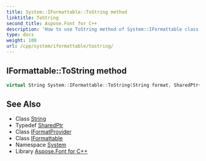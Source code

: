 ```yaml
---
title: System::IFormattable::ToString method
linktitle: ToString
second_title: Aspose.Font for C++
description: 'How to use ToString method of System::IFormattable class in C++.'
type: docs
weight: 100
url: /cpp/system/iformattable/tostring/
---
```

## IFormattable::ToString method




```cpp
virtual String System::IFormattable::ToString(String format, SharedPtr<IFormatProvider> formatProvider)=0
```

## See Also

* Class [String](../../string/)
* Typedef [SharedPtr](../../sharedptr/)
* Class [IFormatProvider](../../iformatprovider/)
* Class [IFormattable](../)
* Namespace [System](../../)
* Library [Aspose.Font for C++](../../../)
